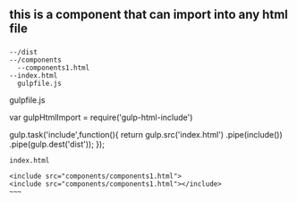 ## this is a component that can import into any html file
###
```
--/dist
--/components
  --components1.html
--index.html
  gulpfile.js

```
gulpfile.js

var gulpHtmlImport = require('gulp-html-include')

gulp.task('include',function(){
    return gulp.src('index.html')
    .pipe(include())
    .pipe(gulp.dest('dist'));
});

```
index.html

<include src="components/components1.html">
<include src="components/components1.html"></include>
~~~
